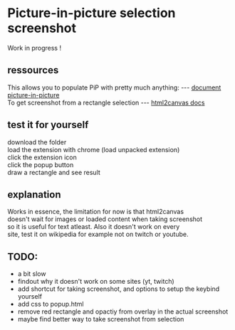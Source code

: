 # Picture-in-picture selection screenshot

Work in progress !

## ressources

This allows you to populate PiP with pretty much anything: --- [document picture-in-picture](https://wicg.github.io/document-picture-in-picture/)  
To get screenshot from a rectangle selection --- [html2canvas docs](https://html2canvas.hertzen.com)

## test it for yourself

download the folder  
load the extension with chrome (load unpacked extension)  
click the extension icon  
click the popup button  
draw a rectangle and see result

## explanation

Works in essence, the limitation for now is that html2canvas  
doesn't wait for images or loaded content when taking screenshot  
so it is useful for text atleast. Also it doesn't work on every  
site, test it on wikipedia for example not on twitch or youtube.

## TODO:

- a bit slow
- findout why it doesn't work on some sites (yt, twitch)
- add shortcut for taking screenshot, and options to setup the keybind yourself
- add css to popup.html
- remove red rectangle and opactiy from overlay in the actual screenshot
- maybe find better way to take screenshot from selection  
